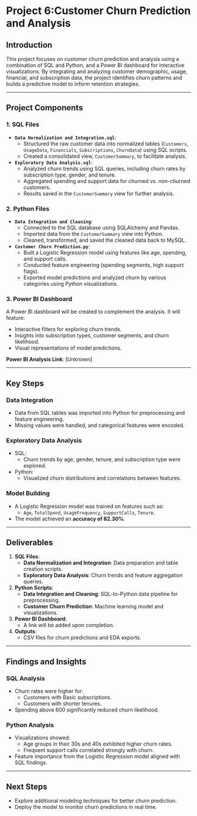# Project 6:Customer Churn Prediction and Analysis

## Introduction
This project focuses on customer churn prediction and analysis using a combination of SQL and Python, and a Power BI dashboard for interactive visualizations. By integrating and analyzing customer demographic, usage, financial, and subscription data, the project identifies churn patterns and builds a predictive model to inform retention strategies.

---

## Project Components

### 1. **SQL Files**
- **`Data Normalization and Integration.sql`**:
  - Structured the raw customer data into normalized tables (`Customers`, `UsageData`, `Financials`, `Subscriptions`, `ChurnData`) using SQL scripts.
  - Created a consolidated view, `CustomerSummary`, to facilitate analysis.
- **`Exploratory Data Analysis.sql`**:
  - Analyzed churn trends using SQL queries, including churn rates by subscription type, gender, and tenure.
  - Aggregated spending and support data for churned vs. non-churned customers.
  - Results saved in the `CustomerSummary` view for further analysis.

### 2. **Python Files**
- **`Data Integration and Cleaning`**:
  - Connected to the SQL database using SQLAlchemy and Pandas.
  - Imported data from the `CustomerSummary` view into Python.
  - Cleaned, transformed, and saved the cleaned data back to MySQL.
- **`Customer Churn Prediction.py`**:
  - Built a Logistic Regression model using features like age, spending, and support calls.
  - Conducted feature engineering (spending segments, high support flags).
  - Exported model predictions and analyzed churn by various categories using Python visualizations.

### 3. **Power BI Dashboard**
A Power BI dashboard will be created to complement the analysis. It will feature:
- Interactive filters for exploring churn trends.
- Insights into subscription types, customer segments, and churn likelihood.
- Visual representations of model predictions.

**Power BI Analysis Link**: [Unknown]

---

## Key Steps

### Data Integration
- Data from SQL tables was imported into Python for preprocessing and feature engineering.
- Missing values were handled, and categorical features were encoded.

### Exploratory Data Analysis
- SQL:
  - Churn trends by age, gender, tenure, and subscription type were explored.
- Python:
  - Visualized churn distributions and correlations between features.

### Model Building
- A Logistic Regression model was trained on features such as:
  - `Age`, `TotalSpend`, `UsageFrequency`, `SupportCalls`, `Tenure`.
- The model achieved an **accuracy of 82.30%**.

---

## Deliverables
1. **SQL Files**:
   - **Data Normalization and Integration**: Data preparation and table creation scripts.
   - **Exploratory Data Analysis**: Churn trends and feature aggregation queries.
2. **Python Scripts**:
   - **Data Integration and Cleaning**: SQL-to-Python data pipeline for preprocessing.
   - **Customer Churn Prediction**: Machine learning model and visualizations.
3. **Power BI Dashboard**:
   - A link will be added upon completion.
4. **Outputs**:
   - CSV files for churn predictions and EDA exports.

---

## Findings and Insights

### SQL Analysis
- Churn rates were higher for:
  - Customers with Basic subscriptions.
  - Customers with shorter tenures.
- Spending above 600 significantly reduced churn likelihood.

### Python Analysis
- Visualizations showed:
  - Age groups in their 30s and 40s exhibited higher churn rates.
  - Frequent support calls correlated strongly with churn.
- Feature importance from the Logistic Regression model aligned with SQL findings.

---

## Next Steps
- Explore additional modeling techniques for better churn prediction.
- Deploy the model to monitor churn predictions in real time.

